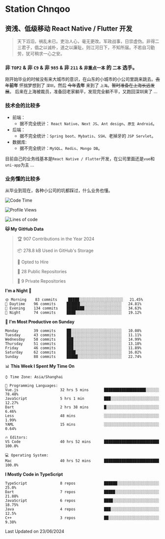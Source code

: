 # Station Chnqoo

## 资浅、低级移动 React Native / Flutter 开发

> 天下滔滔，祸乱未已。吏治人心，毫无更改。军政战事，日崇虚伪。非得二三君子，倡之以诚朴，道之以廉耻。则江河日下，不知所届。不若自习勤劳，犹可稍求一心之安。

### 非 `TOP2` & 非 `C9` & 非 `985` & 非 `211` & `非重点一本` 的 `二本` 选手。

刚开始毕业的时候没有来大城市的意识，在山东的小城市的小公司里跳来跳去。~~去年~~**前年** 怀揣梦想到了 `深圳`，然后 ~~今年~~**去年** 来到了 `上海`。~~暂时准备在上海长远发展~~。
后来在上海被裁员，准备回老家躺平，发现完全躺不平，又跑回深圳来了 ...

### 技术会的比较多

- 前端：
  - 据不完全统计： `React Native`、`Next JS`、`Ant design`、`原生 Android`。
- 后端：
  - 据不完全统计：`Spring boot`、`Mybatis`、`SSH`、老掉牙的 `JSP Servlet`。
- 数据库:
  - 据不完全统计：`MySQL`、`Redis`、`Mongo DB`。

目前自己的业务线基本是`React Native / Flutter`开发，在公司里面还是`vue`和`uni-app`为主 ...

### 业务懂的比较多

从毕业到现在，各种小公司的坑都踩过，什么业务也懂。

<!--START_SECTION:waka-->
![Code Time](http://img.shields.io/badge/Code%20Time-5%2C405%20hrs%2037%20mins-blue)

![Profile Views](http://img.shields.io/badge/Profile%20Views-0-blue)

![Lines of code](https://img.shields.io/badge/From%20Hello%20World%20I%27ve%20Written-260%20Thousand%20lines%20of%20code-blue)

**🐱 My GitHub Data** 

> 🏆 907 Contributions in the Year 2024
 > 
> 📦 278.8 kB Used in GitHub's Storage 
 > 
> 💼 Opted to Hire
 > 
> 📜 28 Public Repositories 
 > 
> 🔑 9 Private Repositories  
 > 
**I'm a Night 🦉** 

```text
🌞 Morning    83 commits     █████░░░░░░░░░░░░░░░░░░░░   21.45% 
🌆 Daytime    96 commits     ██████░░░░░░░░░░░░░░░░░░░   24.81% 
🌃 Evening    134 commits    ████████░░░░░░░░░░░░░░░░░   34.63% 
🌙 Night      74 commits     ████░░░░░░░░░░░░░░░░░░░░░   19.12%

```
📅 **I'm Most Productive on Sunday** 

```text
Monday       39 commits     ██░░░░░░░░░░░░░░░░░░░░░░░   10.08% 
Tuesday      43 commits     ██░░░░░░░░░░░░░░░░░░░░░░░   11.11% 
Wednesday    58 commits     ███░░░░░░░░░░░░░░░░░░░░░░   14.99% 
Thursday     51 commits     ███░░░░░░░░░░░░░░░░░░░░░░   13.18% 
Friday       46 commits     ███░░░░░░░░░░░░░░░░░░░░░░   11.89% 
Saturday     62 commits     ████░░░░░░░░░░░░░░░░░░░░░   16.02% 
Sunday       88 commits     █████░░░░░░░░░░░░░░░░░░░░   22.74%

```


📊 **This Week I Spent My Time On** 

```text
⌚︎ Time Zone: Asia/Shanghai

💬 Programming Languages: 
Vue.js                   32 hrs 5 mins       ███████████████████░░░░░░   78.48% 
JavaScript               5 hrs 1 min         ███░░░░░░░░░░░░░░░░░░░░░░   12.27% 
Dart                     2 hrs 38 mins       █░░░░░░░░░░░░░░░░░░░░░░░░   6.46% 
Less                     48 mins             ░░░░░░░░░░░░░░░░░░░░░░░░░   1.99% 
YAML                     15 mins             ░░░░░░░░░░░░░░░░░░░░░░░░░   0.64%

🔥 Editors: 
VS Code                  40 hrs 52 mins      █████████████████████████   100.0%

💻 Operating System: 
Mac                      40 hrs 52 mins      █████████████████████████   100.0%

```

**I Mostly Code in TypeScript** 

```text
TypeScript               8 repos             ██████░░░░░░░░░░░░░░░░░░░   25.0% 
Dart                     7 repos             █████░░░░░░░░░░░░░░░░░░░░   21.88% 
JavaScript               6 repos             ████░░░░░░░░░░░░░░░░░░░░░   18.75% 
Java                     4 repos             ███░░░░░░░░░░░░░░░░░░░░░░   12.5% 
C++                      3 repos             ██░░░░░░░░░░░░░░░░░░░░░░░   9.38%

```



 Last Updated on 23/06/2024
<!--END_SECTION:waka-->

<!---
ChenqiaoStation/ChenqiaoStation is a ✨ special ✨ repository because its `README.md` (this file) appears on your GitHub profile.
You can click the Preview link to take a look at your changes.
--->
